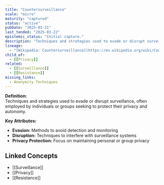 ```yaml
---
title: "Countersurveillance"
scale: "micro"
maturity: "captured"
status: "active"
pubDate: "2025-03-21"
last_tended: "2025-03-22"
epistemic_status: "Initial capture."
description: "Techniques and strategies used to evade or disrupt surveillance, often employed by individuals or groups seeking to protect their privacy and autonomy."
lineage:
  - "[Wikipedia: Countersurveillance](https://en.wikipedia.org/wiki/Countersurveillance)"
child_of:
  - [[Privacy]]
related:
  - [[Surveillance]]
  - [[Resistance]]
missing_links:
  - Anonymity Techniques
---
```

**Definition:**  
Techniques and strategies used to evade or disrupt surveillance, often employed by individuals or groups seeking to protect their privacy and autonomy.

**Key Attributes:**  
- **Evasion:** Methods to avoid detection and monitoring  
- **Disruption:** Techniques to interfere with surveillance systems  
- **Privacy Protection:** Focus on maintaining personal or group privacy

## Linked Concepts
- [[Surveillance]]
- [[Privacy]]
- [[Resistance]]
